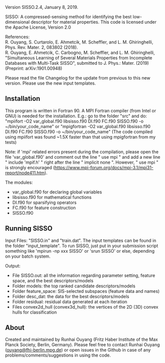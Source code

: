 
Version SISSO.2.4, January 8, 2019.

SISSO: A compressed-sensing method for identifying the best low-dimensional descriptor for material properties.
This code is licensed under the Apache License, Version 2.0

References:  
R. Ouyang, S. Curtarolo, E. Ahmetcik, M. Scheffler, and L. M. Ghiringhelli, Phys. Rev. Mater. 2, 083802 (2018).   
R. Ouyang, E. Ahmetcik, C. Carbogno, M. Scheffler, and L. M. Ghiringhelli, "Simultaneous Learning of Several Materials 
Properties from Incomplete Databases with Multi-Task SISSO", submitted to J. Phys.: Mater. (2019) (Preprint: arXiv:1901.00948)


Please read the file Changelog for the update from previous to this new version. Please use the new input templates.


Installation
-------------
This program is written in Fortran 90. A MPI Fortran compiler (from Intel or GNU) is needed for the installation.
E.g.: go to the folder "src" and do:
"mpiifort -O2 var_global.f90 libsisso.f90 DI.f90 FC.f90 SISSO.f90 -o ~/bin/your_code_name"
or
"mpigfortran -O2 var_global.f90 libsisso.f90 DI.f90 FC.f90 SISSO.f90 -o ~/bin/your_code_name"
(The code compiled using mpiifort was found ~1.5X faster than that using mpigfortran from my tests)

Note: if 'mpi' related errors present during the compilation, please open the file 'var_global.f90' and comment out 
the line " use mpi " and add a new line " include 'mpif.h' " right after the line " implicit none ".
However, " use mpi " is strongly encouraged (https://www.mpi-forum.org/docs/mpi-3.1/mpi31-report/node411.htm).

The modules:
- var_global.f90     for declaring global variables
- libsisso.f90       for mathematical functions
- DI.f90             for sparsifying operators
- FC.f90             for feature construction
- SISSO.f90


Running SISSO
-------------
Input Files: "SISSO.in" and "train.dat". The input templates can be found in the folder "input_template". 
To run SISSO, just put in your submission script something like 'mpirun -np xxx SISSO' or 'srun SISSO' or else, depending on your batch system.

Output:
- File SISSO.out: all the information regarding parameter setting, feature space, and the best descriptors/models
- Folder models: the top ranked candidate descriptors/models
- Folder feature_space: SIS-selected subspaces (feature data and names)
- Folder desc_dat: the data for the best descriptors/models
- Folder residual: residual data generated at each iteration
- Files convex2d_hull (convex3d_hull): the vertices of the 2D (3D) convex hulls for classification


About
-------------
Created and maintained by Runhai Ouyang (Fritz Haber Institute of the Max Planck Society, Berlin, Germany).
Please feel free to contact Runhai Ouyang (ouyang@fhi-berlin.mpg.de) or open issues in the Github in case of any problems/comments/suggestions in using the code.


